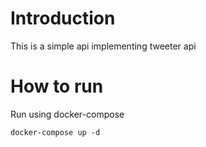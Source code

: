 # Introduction
This is a simple api implementing tweeter api

# How to run
Run using docker-compose

```
docker-compose up -d
```
